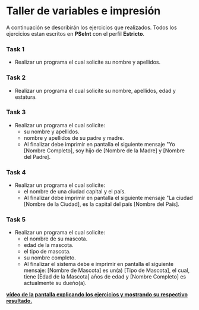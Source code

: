 # **Taller de variables e impresión**

A continuación se describirán los ejercicios que realizados. Todos los ejercicios estan escritos en **PSeInt** con el perfil **Estricto**.

### **Task 1**
- Realizar un programa el cual solicite su nombre y apellidos.

### **Task 2**
- Realizar un programa el cual solicite su nombre, apellidos, edad y estatura.

### **Task 3**
- Realizar un programa el cual solicite:
    - su nombre y apellidos.
    - nombre y apellidos de su padre y madre.
    - Al finalizar debe imprimir en pantalla el siguiente mensaje "Yo [Nombre Completo], soy hijo de [Nombre de la Madre] y [Nombre del Padre].

### **Task 4**
- Realizar un programa el cual solicite:
    - el nombre de una ciudad capital y el país.
    - Al finalizar debe imprimir en pantalla el siguiente mensaje "La ciudad [Nombre de la Ciudad], es la capital del país [Nombre del País].

### **Task 5**
- Realizar un programa el cual solicite:
    - el nombre de su mascota.
    - edad de la mascota.
    - el tipo de mascota.
    - su nombre completo.
    - Al finalizar el sistema debe e imprimir en pantalla el siguiente mensaje: [Nombre de Mascota] es un(a) [Tipo de Mascota], el cual, tiene [Edad de la Mascota] años de edad y [Nombre Completo] es actualmente su dueño(a).


**[vídeo de la pantalla explicando los ejercicios y mostrando su respectivo resultado.](https://youtu.be/BnBpDhSsBs4)**